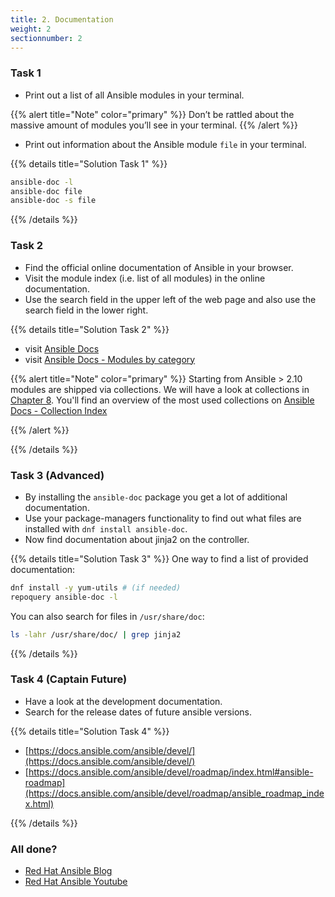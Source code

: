 ```yaml
---
title: 2. Documentation
weight: 2
sectionnumber: 2
---
```


### Task 1

* Print out a list of all Ansible modules in your terminal.

{{% alert title="Note" color="primary" %}}
Don’t be rattled about the massive amount of modules you’ll see in your terminal.
{{% /alert %}}

* Print out information about the Ansible module `file` in your terminal.

{{% details title="Solution Task 1" %}}
```bash
ansible-doc -l
ansible-doc file
ansible-doc -s file
```
{{% /details %}}

### Task 2

* Find the official online documentation of Ansible in your browser.
* Visit the module index (i.e. list of all modules) in the online documentation.
* Use the search field in the upper left of the web page and also use the search field in the lower right.

{{% details title="Solution Task 2" %}}

* visit [Ansible Docs](https://docs.ansible.com/)
* visit [Ansible Docs - Modules by category](https://docs.ansible.com/ansible/2.9/modules/modules_by_category.html)

{{% alert title="Note" color="primary" %}}
Starting from Ansible > 2.10 modules are shipped via collections. We will have a look at collections in [Chapter 8](../08). You'll find an overview of the most used collections on [Ansible Docs - Collection Index](https://docs.ansible.com/ansible/latest/collections/index.html)

{{% /alert %}}

{{% /details %}}

### Task 3 (Advanced)

* By installing the `ansible-doc` package you get a lot of additional documentation.
* Use your package-managers functionality to find out what files are installed with `dnf install ansible-doc`.
* Now find documentation about jinja2 on the controller.

{{% details title="Solution Task 3" %}}
One way to find a list of provided documentation:
```bash
dnf install -y yum-utils # (if needed)
repoquery ansible-doc -l
```

You can also search for files in `/usr/share/doc`:
```bash
ls -lahr /usr/share/doc/ | grep jinja2
```
{{% /details %}}

### Task 4 (Captain Future)

* Have a look at the development documentation.
* Search for the release dates of future ansible versions.

{{% details title="Solution Task 4" %}}

* [https://docs.ansible.com/ansible/devel/](https://docs.ansible.com/ansible/devel/)
* [https://docs.ansible.com/ansible/devel/roadmap/index.html#ansible-roadmap](https://docs.ansible.com/ansible/devel/roadmap/ansible_roadmap_index.html)

{{% /details %}}

### All done?

* [Red Hat Ansible Blog](https://www.ansible.com/blog)
* [Red Hat Ansible Youtube](https://www.youtube.com/c/AnsibleAutomation/videos)

